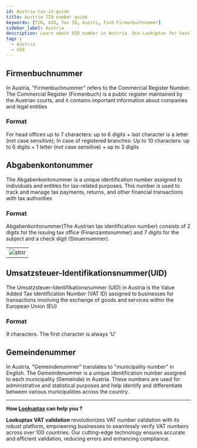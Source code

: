 ```yaml
---
id: Austria-tax-id-guide
title: Austria TIN number guide
keywords: [TIN, UID, Tax ID, Austri, find Firmenbuchnummer]
sidebar_label: Austria
description: Learn about UID number in Austria. Use Lookuptax for hassle-free tax id validation in Austria and other 100+ countries
tags : 
  - Austria
  - UID
---
```



## Firmenbuchnummer
In Austria, "Firmenbuchnummer" refers to the Commercial Register Number. The Commercial Register (Firmenbuch) is a public register maintained by the Austrian courts, and it contains important information about companies and legal entities

### Format
For head offices up to 7 characters: up to 6 digits + last character is a letter (not case sensitive); In case of registered branches: Up to 10 characters: up to 6 digits + 1 letter (not case sensitive) + up to 3 digits

##  Abgabenkontonummer
The Abgabenkontonummer is a unique identification number assigned to individuals and entities for tax-related purposes. This number is used to track and manage tax payments, returns, and other financial transactions with tax authorities

### Format
Abgabenkontonummer(The Austrian tax identification number) consists of 2 digits for the issuing tax office (Finanzamtsnummer) and 7 digits for the subject and a check digit (Steuernummer).

<table align="center" border="0px" border-color="#dedede"><tr><td>
  <img src="/docs/img/taxid/stnr.PNG" alt="stnr"/>
  </td></tr>
  
</table>


## Umsatzsteuer-Identifikationsnummer(UID)
The Umsatzsteuer-Identifikationsnummer (UID) in Austria is the Value Added Tax Identification Number (VAT ID) assigned to businesses for transactions involving the exchange of goods and services within the European Union (EU)

### Format 
9 characters. The first character is always ‘U’

## Gemeindenummer
In Austria, "Gemeindenummer" translates to "municipality number" in English. The Gemeindenummer is a unique identification number assigned to each municipality (Gemeinde) in Austria. These numbers are used for administrative and statistical purposes and help identify and differentiate between various municipalities across the country.

----
**How [Lookuptax](https://lookuptax.com/) can help you ?**

**Lookuptax VAT validation** revolutionizes VAT number validation with its robust platform, empowering businesses to seamlessly verify VAT numbers across over 100 countries. Our cutting-edge technology ensures accurate and efficient validation, reducing errors and enhancing compliance.
